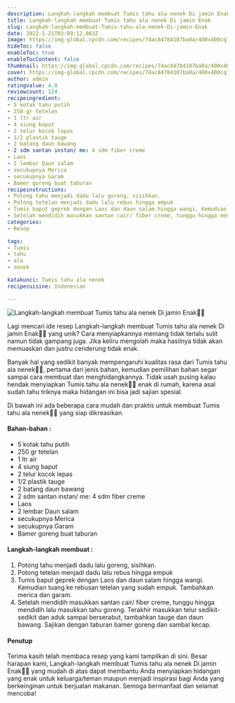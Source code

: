 ```yaml
---
description: Langkah-langkah membuat Tumis tahu ala nenek Di jamin Enak"
title: Langkah-langkah membuat Tumis tahu ala nenek Di jamin Enak
slug: Langkah-langkah-membuat-Tumis-tahu-ala-nenek-Di-jamin-Enak
date: 2022-1-21T03:09:12.063Z
image: https://img-global.cpcdn.com/recipes/74ac84784107ba0a/400x400cq70/photo.jpg
hideToc: false
enableToc: true
enableTocContent: false
thumbnail: https://img-global.cpcdn.com/recipes/74ac84784107ba0a/400x400cq70/photo.jpg
cover: https://img-global.cpcdn.com/recipes/74ac84784107ba0a/400x400cq70/photo.jpg
author: admin
ratingvalue: 4.8
reviewcount: 124
recipeingredient:
- 5 kotak tahu putih
- 250 gr tetelan
- 1 ltr air
- 4 siung baput
- 2 telur kocok lepas
- 1/2 plastik tauge
- 2 batang daun bawang
- 2 sdm santan instan/ me: 4 sdm fiber creme
- Laos
- 2 lembar Daun salam
- secukupnya Merica
- secukupnya Garam
- Bamer goreng buat taburan
recipeinstructions:
- Potong tahu menjadi dadu lalu goreng, sisihkan.
- Potong tetelan menjadi dadu lalu rebus hingga empuk
- Tumis baput geprek dengan Laos dan daun salam hingga wangi. Kemudian tuang ke rebusan tetelan yang sudah empuk. Tambahkan merica dan garam.
- Setelah mendidih masukkan santan cair/ fiber creme, tunggu hingga mendidih lalu masukkan tahu goreng. Terakhir masukkan telur sedikit-sedikit dan aduk sampai berserabut, tambahkan tauge dan daun bawang. Sajikan dengan taburan bamer goreng dan sambal kecap.
categories:
- Resep

tags:
- Tumis
- tahu
- ala
- nenek

katakunci: Tumis tahu ala nenek
recipecuisine: Indonesian

---
```


![Langkah-langkah membuat Tumis tahu ala nenek Di jamin Enak👩‍🍳](https://img-global.cpcdn.com/recipes/74ac84784107ba0a/400x400cq70/photo.jpg)

Lagi mencari ide resep Langkah-langkah membuat Tumis tahu ala nenek Di jamin Enak👩‍🍳 yang unik? Cara menyiapkannya memang tidak terlalu sulit namun tidak gampang juga. Jika keliru mengolah maka hasilnya tidak akan memuaskan dan justru cenderung tidak enak.

Banyak hal yang sedikit banyak mempengaruhi kualitas rasa dari Tumis tahu ala nenek👩‍🍳, pertama dari jenis bahan, kemudian pemilihan bahan segar sampai cara membuat dan menghidangkannya. Tidak usah pusing kalau hendak menyiapkan Tumis tahu ala nenek👩‍🍳 enak di rumah, karena asal sudah tahu triknya maka hidangan ini bisa jadi sajian spesial.

Di bawah ini ada beberapa cara mudah dan praktis untuk membuat Tumis tahu ala nenek👩‍🍳 yang siap dikreasikan.

<!--inarticleads1-->

#### Bahan-bahan :

- 5 kotak tahu putih
- 250 gr tetelan
- 1 ltr air
- 4 siung baput
- 2 telur kocok lepas
- 1/2 plastik tauge
- 2 batang daun bawang
- 2 sdm santan instan/ me: 4 sdm fiber creme
- Laos
- 2 lembar Daun salam
- secukupnya Merica
- secukupnya Garam
- Bamer goreng buat taburan

<!--inarticleads2-->

#### Langkah-langkah membuat :

1. Potong tahu menjadi dadu lalu goreng, sisihkan.
1. Potong tetelan menjadi dadu lalu rebus hingga empuk
1. Tumis baput geprek dengan Laos dan daun salam hingga wangi. Kemudian tuang ke rebusan tetelan yang sudah empuk. Tambahkan merica dan garam.
1. Setelah mendidih masukkan santan cair/ fiber creme, tunggu hingga mendidih lalu masukkan tahu goreng. Terakhir masukkan telur sedikit-sedikit dan aduk sampai berserabut, tambahkan tauge dan daun bawang. Sajikan dengan taburan bamer goreng dan sambal kecap.

#### Penutup

Terima kasih telah membaca resep yang kami tampilkan di sini. Besar harapan kami, Langkah-langkah membuat Tumis tahu ala nenek Di jamin Enak👩‍🍳 yang mudah di atas dapat membantu Anda menyiapkan hidangan yang enak untuk keluarga/teman maupun menjadi inspirasi bagi Anda yang berkeinginan untuk berjualan makanan. Semoga bermanfaat dan selamat mencoba!